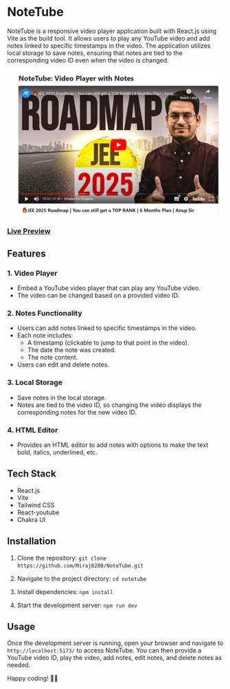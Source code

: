 # NoteTube

NoteTube is a responsive video player application built with React.js using Vite as the build tool. It allows users to play any YouTube video and add notes linked to specific timestamps in the video. The application utilizes local storage to save notes, ensuring that notes are tied to the corresponding video ID even when the video is changed.

![Screenshot](./public/notetube-screenshot.png)

### [Live Preview](https://notetube.vercel.app/)


## Features

### 1. Video Player
- Embed a YouTube video player that can play any YouTube video.
- The video can be changed based on a provided video ID.

### 2. Notes Functionality
- Users can add notes linked to specific timestamps in the video.
- Each note includes:
    - A timestamp (clickable to jump to that point in the video).
    - The date the note was created.
    - The note content.
- Users can edit and delete notes.

### 3. Local Storage
- Save notes in the local storage.
- Notes are tied to the video ID, so changing the video displays the corresponding notes for the new video ID.

### 4. HTML Editor
- Provides an HTML editor to add notes with options to make the text bold, italics, underlined, etc.

## Tech Stack
- React.js
- Vite
- Tailwind CSS
- React-youtube
- Chakra UI

## Installation

1. Clone the repository:
`git clone https://github.com/Miraj8280/NoteTube.git`

2. Navigate to the project directory:
`cd notetube`

3. Install dependencies:
`npm install`

4. Start the development server:
`npm run dev`


## Usage

Once the development server is running, open your browser and navigate to `http://localhost:5173/` to access NoteTube. You can then provide a YouTube video ID, play the video, add notes, edit notes, and delete notes as needed.

Happy coding! 🎨✨
